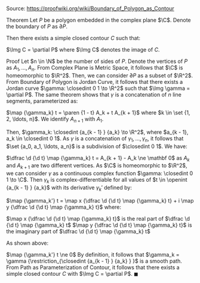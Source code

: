# 

Source: https://proofwiki.org/wiki/Boundary_of_Polygon_as_Contour

Theorem
Let $P$ be a polygon embedded in the complex plane $\C$.
Denote the boundary of $P$ as $\partial P$.

Then there exists a simple closed contour $C$ such that:

$\Img C = \partial P$
where $\Img C$ denotes the image of $C$.


Proof
Let $n \in \N$ be the number of sides of $P$.
Denote the vertices of $P$ as $A_1, \ldots, A_n$.
From Complex Plane is Metric Space, it follows that $\C$ is homeomorphic to $\R^2$.
Then, we can consider $\partial P$ as a subset of $\R^2$.
From Boundary of Polygon is Jordan Curve, it follows that there exists a Jordan curve $\gamma: \closedint 0 1 \to \R^2$ such that $\Img \gamma = \partial P$.
The same theorem shows that $\gamma$ is a concatenation of $n$ line segments, parameterized as:

$\map {\gamma_k} t = \paren {1 - t} A_k + t A_{k + 1}$
where $k \in \set {1, 2, \ldots, n}$.
We identify $A_{n + 1}$ with $A_1$.

Then, $\gamma_k: \closedint {a_{k - 1} } {a_k} \to \R^2$, where $a_{k - 1}, a_k \in \closedint 0 1$.
As $\gamma$ is a concatenation of $\gamma_1, \ldots, \gamma_n$, it follows that $\set {a_0, a_1, \ldots, a_n}$ is a subdivision of $\closedint 0 1$.
We have:

$\dfrac \d {\d t} \map {\gamma_k} t = A_{k + 1} - A_k \ne \mathbf 0$
as $A_k$ and $A_{k + 1}$ are two different vertices.
As $\C$ is homeomorphic to $\R^2$, we can consider $\gamma$ as a continuous complex function $\gamma: \closedint 0 1 \to \C$.
Then $\gamma_k$ is complex-differentiable for all values of $t \in \openint {a_{k - 1} } {a_k}$ with its derivative $\gamma_k'$ defined by:

$\map {\gamma_k'} t = \map x {\dfrac \d {\d t} \map {\gamma_k} t} + i \map y {\dfrac \d {\d t} \map {\gamma_k} t}$
where:

$\map x {\dfrac \d {\d t} \map {\gamma_k} t}$ is the real part of $\dfrac \d {\d t} \map {\gamma_k} t$
$\map y {\dfrac \d {\d t} \map {\gamma_k} t}$ is the imaginary part of $\dfrac \d {\d t} \map {\gamma_k} t$

As shown above:

$\map {\gamma_k'} t \ne 0$
By definition, it follows that $\gamma_k = \gamma {\restriction_{\closedint {a_{k - 1} } {a_k} } }$ is a smooth path.
From Path as Parameterization of Contour, it follows that there exists a simple closed contour $C$ with $\Img C = \partial P$.
$\blacksquare$





